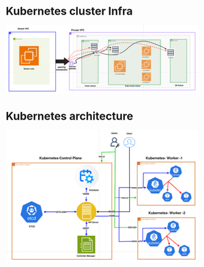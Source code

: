 # Kubernetes cluster Infra

![Kubernetes vpc infra](https://github.com/manupanand-freelance-developer/aws-devops/blob/main/images/kube-cluster.png) 



# Kubernetes architecture

![Kubernetes architecture](https://github.com/manupanand-freelance-developer/aws-devops/blob/main/images/kube-archi.png) 

